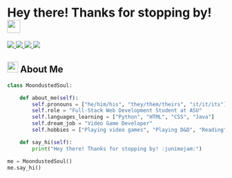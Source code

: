 # Hey there! Thanks for stopping by! <img src="https://cdn3.emoji.gg/emojis/1130-junimojam.gif" height="30px">

<a href="https://www.linkedin.com/in/baylee-preston-434927310/">
    <img src="https://img.shields.io/badge/linkedin-%230077B5.svg?style=for-the-badge&logo=linkedin&logoColor=white">
</a>
<a href="mailto:brprest1@asu.edu">
    <img src="https://img.shields.io/badge/Gmail-D14836?style=for-the-badge&logo=gmail&logoColor=white">
</a>
<a href="https://discordapp.com/users/182498323700121600/">
    <img src="https://img.shields.io/badge/Discord-%235865F2.svg?style=for-the-badge&logo=discord&logoColor=white">
</a>
<a href="https://asu.enterprise.slack.com/team/U04E0BQC0GZ">
    <img src="https://img.shields.io/badge/Slack-4A154B?style=for-the-badge&logo=slack&logoColor=white">
</a>

## <img src="https://cdn3.emoji.gg/emojis/1423-whiterollingstar.gif" height="25px"> About Me
``` python
class MoondustedSoul:

    def about_me(self):
        self.pronouns = ["he/him/his", "they/them/theirs", "it/it/its"]
        self.role = "Full-Stack Web Development Student at ASU"
        self.languages_learning = ["Python", "HTML", "CSS", "Java"]
        self.dream_job = "Video Game Developer"
        self.hobbies = ["Playing video games", "Playing D&D", "Reading", "Crocheting"]

    def say_hi(self):
        print("Hey there! Thanks for stopping by! :junimojam:")

me = MoondustedSoul()
me.say_hi()
```
